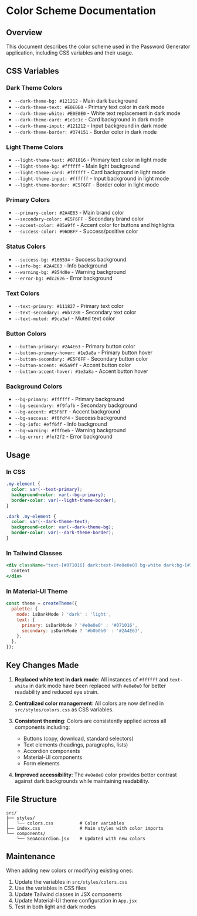 # Color Scheme Documentation

## Overview
This document describes the color scheme used in the Password Generator application, including CSS variables and their usage.

## CSS Variables

### Dark Theme Colors
- `--dark-theme-bg: #121212` - Main dark background
- `--dark-theme-text: #E0E0E0` - Primary text color in dark mode
- `--dark-theme-white: #E0E0E0` - White text replacement in dark mode
- `--dark-theme-card: #1c1c1c` - Card background in dark mode
- `--dark-theme-input: #121212` - Input background in dark mode
- `--dark-theme-border: #374151` - Border color in dark mode

### Light Theme Colors
- `--light-theme-text: #071016` - Primary text color in light mode
- `--light-theme-bg: #ffffff` - Main light background
- `--light-theme-card: #ffffff` - Card background in light mode
- `--light-theme-input: #ffffff` - Input background in light mode
- `--light-theme-border: #E5F6FF` - Border color in light mode

### Primary Colors
- `--primary-color: #2A4E63` - Main brand color
- `--secondary-color: #E5F6FF` - Secondary brand color
- `--accent-color: #05a9ff` - Accent color for buttons and highlights
- `--success-color: #96DBFF` - Success/positive color

### Status Colors
- `--success-bg: #166534` - Success background
- `--info-bg: #2A4E63` - Info background
- `--warning-bg: #854d0e` - Warning background
- `--error-bg: #dc2626` - Error background

### Text Colors
- `--text-primary: #111827` - Primary text color
- `--text-secondary: #6b7280` - Secondary text color
- `--text-muted: #9ca3af` - Muted text color

### Button Colors
- `--button-primary: #2A4E63` - Primary button color
- `--button-primary-hover: #1e3a8a` - Primary button hover
- `--button-secondary: #E5F6FF` - Secondary button color
- `--button-accent: #05a9ff` - Accent button color
- `--button-accent-hover: #1e3a8a` - Accent button hover

### Background Colors
- `--bg-primary: #ffffff` - Primary background
- `--bg-secondary: #f9fafb` - Secondary background
- `--bg-accent: #E5F6FF` - Accent background
- `--bg-success: #f0fdf4` - Success background
- `--bg-info: #eff6ff` - Info background
- `--bg-warning: #fffbeb` - Warning background
- `--bg-error: #fef2f2` - Error background

## Usage

### In CSS
```css
.my-element {
  color: var(--text-primary);
  background-color: var(--bg-primary);
  border-color: var(--light-theme-border);
}

.dark .my-element {
  color: var(--dark-theme-text);
  background-color: var(--dark-theme-bg);
  border-color: var(--dark-theme-border);
}
```

### In Tailwind Classes
```jsx
<div className="text-[#071016] dark:text-[#e0e0e0] bg-white dark:bg-[#121212]">
  Content
</div>
```

### In Material-UI Theme
```jsx
const theme = createTheme({
  palette: {
    mode: isDarkMode ? 'dark' : 'light',
    text: {
      primary: isDarkMode ? '#e0e0e0' : '#071016',
      secondary: isDarkMode ? '#b0b0b0' : '#2A4E63',
    },
  },
});
```

## Key Changes Made

1. **Replaced white text in dark mode**: All instances of `#ffffff` and `text-white` in dark mode have been replaced with `#e0e0e0` for better readability and reduced eye strain.

2. **Centralized color management**: All colors are now defined in `src/styles/colors.css` as CSS variables.

3. **Consistent theming**: Colors are consistently applied across all components including:
   - Buttons (copy, download, standard selectors)
   - Text elements (headings, paragraphs, lists)
   - Accordion components
   - Material-UI components
   - Form elements

4. **Improved accessibility**: The `#e0e0e0` color provides better contrast against dark backgrounds while maintaining readability.

## File Structure
```
src/
├── styles/
│   └── colors.css          # Color variables
├── index.css               # Main styles with color imports
└── components/
    └── SeoAccordion.jsx    # Updated with new colors
```

## Maintenance

When adding new colors or modifying existing ones:
1. Update the variables in `src/styles/colors.css`
2. Use the variables in CSS files
3. Update Tailwind classes in JSX components
4. Update Material-UI theme configuration in `App.jsx`
5. Test in both light and dark modes 